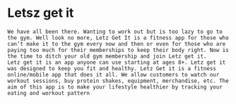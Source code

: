 # Letsz get it
    We have all been there. Wanting to work out but is too lazy to go to the gym. Well look no more, Letz Get It is a fitness app for those who can’t make it to the gym every now and then or even for those who are paying too much for their memberships to keep their body right. Now is the time to ditch your old gym membership and join Letz get it.
    Letz get it is an app anyone can use starting at ages 8+. Letz get it was designed to keep you fit and healthy. Letz Get it is a fitness online/mobile app that does it all. We allow customers to watch our workout sessions, buy protein shakes, equipment, merchandise, etc. The aim of this app is to make your lifestyle healthier by tracking your eating and workout pattern